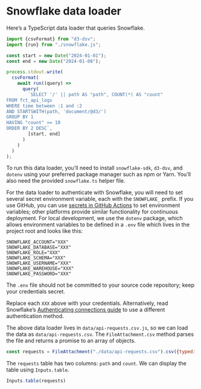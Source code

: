 # Snowflake data loader

Here’s a TypeScript data loader that queries Snowflake.

```ts run=false
import {csvFormat} from "d3-dsv";
import {run} from "./snowflake.js";

const start = new Date("2024-01-01");
const end = new Date("2024-01-08");

process.stdout.write(
  csvFormat(
    await run((query) =>
      query(
        `SELECT '/' || path AS "path", COUNT(*) AS "count"
FROM fct_api_logs
WHERE time between :1 and :2
AND STARTSWITH(path, 'document/@d3/')
GROUP BY 1
HAVING "count" >= 10
ORDER BY 2 DESC`,
        [start, end]
      )
    )
  )
);
```

<div class="note">

To run this data loader, you’ll need to install `snowflake-sdk`, `d3-dsv`, and `dotenv` using your preferred package manager such as npm or Yarn. You’ll also need the provided `snowflake.ts` helper file.

</div>

For the data loader to authenticate with Snowflake, you will need to set several secret environment variable, each with the `SNOWFLAKE_` prefix. If you use GitHub, you can use [secrets in GitHub Actions](https://docs.github.com/en/actions/security-guides/using-secrets-in-github-actions) to set environment variables; other platforms provide similar functionality for continuous deployment. For local development, we use the `dotenv` package, which allows environment variables to be defined in a `.env` file which lives in the project root and looks like this:

```
SNOWFLAKE_ACCOUNT="XXX"
SNOWFLAKE_DATABASE="XXX"
SNOWFLAKE_ROLE="XXX"
SNOWFLAKE_SCHEMA="XXX"
SNOWFLAKE_USERNAME="XXX"
SNOWFLAKE_WAREHOUSE="XXX"
SNOWFLAKE_PASSWORD="XXX"
```

<div class="warning">

The `.env` file should not be committed to your source code repository; keep your credentials secret.

</div>

Replace each `XXX` above with your credentials. Alternatively, read Snowflake’s [Authenticating connections guide](https://docs.snowflake.com/en/developer-guide/node-js/nodejs-driver-authenticate) to use a different authentication method.

The above data loader lives in `data/api-requests.csv.js`, so we can load the data as `data/api-requests.csv`. The `FileAttachment.csv` method parses the file and returns a promise to an array of objects.

```js echo
const requests = FileAttachment("./data/api-requests.csv").csv({typed: true});
```

The `requests` table has two columns: `path` and `count`. We can display the table using `Inputs.table`.

```js echo
Inputs.table(requests)
```
